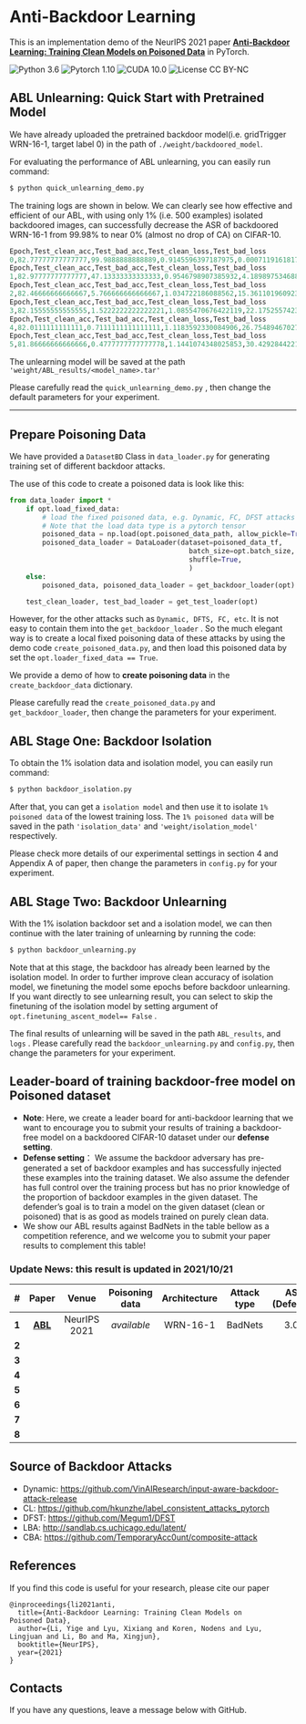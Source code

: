 # Anti-Backdoor Learning

This is an implementation demo of the NeurIPS 2021 paper **[Anti-Backdoor Learning: Training Clean Models on Poisoned Data]()** in PyTorch.

![Python 3.6](https://img.shields.io/badge/python-3.6-DodgerBlue.svg?style=plastic)
![Pytorch 1.10](https://img.shields.io/badge/pytorch-1.2.0-DodgerBlue.svg?style=plastic)
![CUDA 10.0](https://img.shields.io/badge/cuda-10.0-DodgerBlue.svg?style=plastic)
![License CC BY-NC](https://img.shields.io/badge/license-CC_BY--NC-DodgerBlue.svg?style=plastic)

## ABL Unlearning: Quick Start with Pretrained Model
We have already uploaded the pretrained backdoor model(i.e. gridTrigger WRN-16-1, target label 0) in the path of `./weight/backdoored_model`. 

For evaluating the performance of  ABL unlearning, you can easily run command:

```bash
$ python quick_unlearning_demo.py 
```
The training logs are shown in below. We can clearly see how effective and efficient of our ABL, with using only 1% (i.e. 500 examples) isolated backdoored images, can successfully decrease the ASR of backdoored WRN-16-1 from 99.98% to near 0% (almost no drop of CA) on CIFAR-10.

```python
Epoch,Test_clean_acc,Test_bad_acc,Test_clean_loss,Test_bad_loss
0,82.77777777777777,99.9888888888889,0.9145596397187975,0.0007119161817762587
Epoch,Test_clean_acc,Test_bad_acc,Test_clean_loss,Test_bad_loss
1,82.97777777777777,47.13333333333333,0.9546798907385932,4.189897534688313
Epoch,Test_clean_acc,Test_bad_acc,Test_clean_loss,Test_bad_loss
2,82.46666666666667,5.766666666666667,1.034722186088562,15.361101960923937
Epoch,Test_clean_acc,Test_bad_acc,Test_clean_loss,Test_bad_loss
3,82.15555555555555,1.5222222222222221,1.0855470676422119,22.175255742390952
Epoch,Test_clean_acc,Test_bad_acc,Test_clean_loss,Test_bad_loss
4,82.0111111111111,0.7111111111111111,1.1183592330084906,26.754894670274524
Epoch,Test_clean_acc,Test_bad_acc,Test_clean_loss,Test_bad_loss
5,81.86666666666666,0.4777777777777778,1.1441074348025853,30.429284422132703
```

The unlearning model will be saved at the path `'weight/ABL_results/<model_name>.tar'`

Please carefully read the `quick_unlearning_demo.py` , then change the default parameters for your experiment.

---

## Prepare Poisoning Data
We have provided a `DatasetBD` Class in `data_loader.py` for generating training set of different backdoor attacks.  

The use of this code to create a poisoned data is look like this:

```python
from data_loader import *
    if opt.load_fixed_data:
        # load the fixed poisoned data, e.g. Dynamic, FC, DFST attacks etc. 
        # Note that the load data type is a pytorch tensor
        poisoned_data = np.load(opt.poisoned_data_path, allow_pickle=True)
        poisoned_data_loader = DataLoader(dataset=poisoned_data_tf,
                                            batch_size=opt.batch_size,
                                            shuffle=True,
                                            )
    else:
        poisoned_data, poisoned_data_loader = get_backdoor_loader(opt)

    test_clean_loader, test_bad_loader = get_test_loader(opt)
```
However, for the other attacks such as `Dynamic, DFTS, FC, etc`. It is not easy to contain them into the `get_backdoor_loader` . So the much elegant way is to create a local fixed poisoning data of these attacks by using the demo code `create_poisoned_data.py`, and then load this poisoned data by set the `opt.loader_fixed_data == True`. 

We provide a demo of how to  **create poisoning data** in the `create_backdoor_data` dictionary.

Please carefully read the `create_poisoned_data.py` and `get_backdoor_loader`, then change the parameters for your experiment.  

## ABL Stage One: Backdoor Isolation
To obtain the 1% isolation data and isolation model, you can easily run command:

```bash
$ python backdoor_isolation.py 
```

After that, you can get a `isolation model` and then use it to isolate `1% poisoned data` of the lowest training loss.   The `1% poisoned data` will be saved in the path `'isolation_data'` and `'weight/isolation_model'` respectively. 

Please check more details of our experimental settings in section 4 and Appendix A of paper, then change the parameters in `config.py` for your experiment.  

## ABL Stage Two: Backdoor Unlearning
With the 1% isolation backdoor set and a isolation model, we can then continue with the later training of unlearning by running the code:

```bash
$ python backdoor_unlearning.py 
```

Note that at this stage, the backdoor has already been learned by the isolation model.   In order to further improve clean accuracy of isolation model, we finetuning the model some epochs before backdoor unlearning. If you want directly to see unlearning result, you can select to skip the finetuning of the isolation model by setting argument  of `opt.finetuning_ascent_model== False` .

The final results of unlearning will be saved in the path `ABL_results`, and `logs` . Please carefully read the `backdoor_unlearning.py` and `config.py`, then change the parameters for your experiment.  



## Leader-board of training backdoor-free model on Poisoned dataset

- **Note**: Here, we create a leader board for anti-backdoor learning that we want to encourage you to submit your results of training a backdoor-free model on a  backdoored CIFAR-10 dataset under our **defense setting**.
- **Defense setting**： We assume the backdoor adversary has pre-generated a set of backdoor examples
  and has successfully injected these examples into the training dataset. We also assume the defender
  has full control over the training process but has no prior knowledge of the proportion of backdoor
  examples in the given dataset. The defender’s goal is to train a model on the given dataset (clean or
  poisoned) that is as good as models trained on purely clean data. 
- We show our ABL results against BadNets in the table bellow as a competition reference, and we welcome you to  submit your paper results to complement this table! 

### Update News: this result is updated in 2021/10/21

| #     |           Paper            |    Venue     | Poisoning data | Architecture | Attack type | ASR (Defense) | CA (Defense) |
| ----- | :------------------------: | :----------: | :------------: | :----------: | :---------: | :-----------: | :----------: |
| **1** | **[ABL]()** | NeurIPS 2021 |  *available*   |   WRN-16-1   |   BadNets   |     3.04      |    86.11     |
| **2** |                            |              |                |              |             |               |              |
| **3** |                            |              |                |              |             |               |              |
| **4** |                            |              |                |              |             |               |              |
| **5** |                            |              |                |              |             |               |              |
| **6** |                            |              |                |              |             |               |              |
| **7** |                            |              |                |              |             |               |              |
| **8** |                            |              |                |              |             |               |              |



## Source of Backdoor Attacks

- Dynamic: https://github.com/VinAIResearch/input-aware-backdoor-attack-release
- CL: https://github.com/hkunzhe/label_consistent_attacks_pytorch
- DFST: https://github.com/Megum1/DFST
- LBA: http://sandlab.cs.uchicago.edu/latent/
- CBA: https://github.com/TemporaryAcc0unt/composite-attack

## References

If you find this code is useful for your research, please cite our paper

```
@inproceedings{li2021anti,
  title={Anti-Backdoor Learning: Training Clean Models on
Poisoned Data},
  author={Li, Yige and Lyu, Xixiang and Koren, Nodens and Lyu, Lingjuan and Li, Bo and Ma, Xingjun},
  booktitle={NeurIPS},
  year={2021}
}
```

## Contacts

If you have any questions, leave a message below with GitHub.